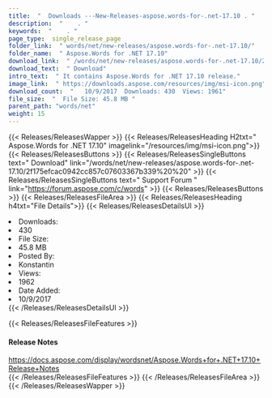 ```yaml
---
title:  "  Downloads ---New-Releases-aspose.words-for-.net-17.10 . " 
description:  "    . " 
keywords:  "    . " 
page_type:  single_release_page
folder_link:  " words/net/new-releases/aspose.words-for-.net-17.10/"
folder_name:  " Aspose.Words for .NET 17.10"
download_link:  " /words/net/new-releases/aspose.words-for-.net-17.10/2f175efcac0942cc857c07603367b339"
download_text:  " Download"
intro_text:  " It contains Aspose.Words for .NET 17.10 release."
image_link:  " https://downloads.aspose.com/resources/img/msi-icon.png"
download_count:  "   10/9/2017  Downloads: 430  Views: 1961"
file_size:  "  File Size: 45.8 MB "
parent_path: "words/net"
weight: 15 
---
```


{{< Releases/ReleasesWapper >}}
  {{< Releases/ReleasesHeading H2txt=" Aspose.Words for .NET 17.10" imagelink="/resources/img/msi-icon.png">}}
  {{< Releases/ReleasesButtons >}}
    {{< Releases/ReleasesSingleButtons text=" Download" link="/words/net/new-releases/aspose.words-for-.net-17.10/2f175efcac0942cc857c07603367b339%20%20" >}}
    {{< Releases/ReleasesSingleButtons text=" Support Forum " link="https://forum.aspose.com/c/words" >}}
  {{< Releases/ReleasesButtons >}}
  {{< Releases/ReleasesFileArea >}}
    {{< Releases/ReleasesHeading h4txt="File Details">}}
    {{< Releases/ReleasesDetailsUl >}}
             <li>Downloads:</li><li>430</li><li>File Size:</li><li>45.8 MB</li><li>Posted By:</li><li>Konstantin</li><li>Views:</li><li>1962</li><li>Date Added:</li><li>10/9/2017</li>
    {{< /Releases/ReleasesDetailsUl >}}

  {{< Releases/ReleasesFileFeatures >}}
      <h4>Release Notes</h4><div><a href="https://docs.aspose.com/display/wordsnet/Aspose.Words+for+.NET+17.10+Release+Notes">https://docs.aspose.com/display/wordsnet/Aspose.Words+for+.NET+17.10+Release+Notes</a></div>
  {{< /Releases/ReleasesFileFeatures >}}
 {{< /Releases/ReleasesFileArea >}}
{{< /Releases/ReleasesWapper >}}


